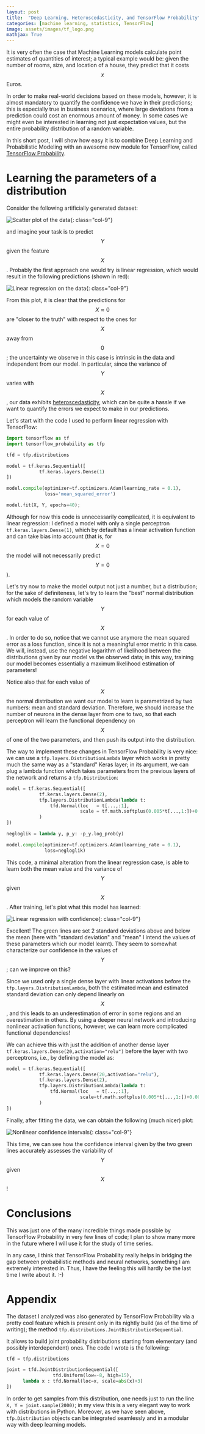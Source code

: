 ```yaml
---
layout: post
title:  "Deep Learning, Heteroscedasticity, and TensorFlow Probability"
categories: [machine learning, statistics, TensorFlow]
image: assets/images/tf_logo.png
mathjax: True
---
```


It is very often the case that Machine Learning models
calculate point estimates of quantities of interest;
a typical example would be:
given the number of rooms, size, and location of a house, they
predict that it costs $$x$$ Euros.

In order to make real-world decisions based on these models,
however, it is almost mandatory to quantify
the confidence we have in their predictions;
this is especially true in business scenarios, where
large deviations from a prediction could cost an enormous
amount of money. In some cases we might even be interested
in learning not just expectation values, but the
entire probability distribution of a random variable.

In this short post, I will show how easy it is to combine
Deep Learning and Probabilistic Modeling with an
awesome new module for TensorFlow, called
[TensorFlow Probability](https://www.tensorflow.org/probability).


# Learning the parameters of a distribution

Consider the following artificially generated dataset:

![Scatter plot of the data](/assets/pics/tfp/scatter.svg){: class="col-9"}

and imagine your task is to predict $$Y$$ given the
feature $$X$$. Probably the first approach one would
try is linear regression, which would result in the
following predictions (shown in red):

![Linear regression on the data](/assets/pics/tfp/linreg.svg){: class="col-9"}

From this plot, it is clear that the predictions for
$$X \approx 0$$ are "closer to the truth" with
respect to the ones for $$X$$ away from $$0$$; the
uncertainty we observe in this case is intrinsic in the data and
independent from our model. In particular, since
the variance of $$Y$$ varies with $$X$$, our data
exhibits [heteroscedasticity](https://en.wikipedia.org/wiki/Heteroscedasticity),
which can be quite a hassle if we want to quantify
the errors we expect to make in our predictions.

Let's start with the code I used to perform linear regression
with TensorFlow:

```python
import tensorflow as tf
import tensorflow_probability as tfp

tfd = tfp.distributions

model = tf.keras.Sequential([
            tf.keras.layers.Dense(1)
])

model.compile(optimizer=tf.optimizers.Adam(learning_rate = 0.1),
              loss='mean_squared_error')

model.fit(X, Y, epochs=40);
```

Although for now this code is unnecessarily complicated, it is
equivalent to linear regression: I defined a model with only a single
perceptron `tf.keras.layers.Dense(1)`, which by default has a linear
activation function and can take bias into account (that is, for $$X = 0$$
the model will not necessarily predict $$Y = 0$$).

Let's try now to make the model output not just a number, but a distribution;
for the sake of definiteness, let's try to learn the "best" normal distribution
which models the random variable $$Y$$ for each value of $$X$$.
In order to do so, notice that we cannot use anymore the mean squared error
as a loss function, since it is not a meaningful error metric in this case.
We will, instead, use the negative logarithm of likelihood between the
distributions given by our model vs the observed data; in this way, training
our model becomes essentially a maximum likelihood estimation of parameters!

Notice also that for each value of $$X$$ the normal distribution we want our
model to learn is parametrized by two numbers: mean and standard deviation.
Therefore, we should increase the number of neurons in the dense layer from
one to two, so that each perceptron will learn the functional dependency on
$$X$$ of one of the two parameters, and
then push its output into the distribution.

The way to implement these changes in TensorFlow Probability is very nice:
we can use a `tfp.layers.DistributionLambda` layer which works in pretty
much the same way as a "standard" Keras layer; in its argument, we
can plug a lambda function which takes parameters from the previous layers
of the network and returns a `tfp.Distribution`:

```python
model = tf.keras.Sequential([
            tf.keras.layers.Dense(2),
            tfp.layers.DistributionLambda(lambda t:
                tfd.Normal(loc   = t[...,:1],
                           scale = tf.math.softplus(0.005*t[...,1:])+0.001)
            )
])

negloglik = lambda y, p_y: -p_y.log_prob(y)

model.compile(optimizer=tf.optimizers.Adam(learning_rate = 0.1),
              loss=negloglik)
```
This code, a minimal alteration from the linear regression case, is able
to learn both the mean value and the variance of $$Y$$ given $$X$$.
After training, let's plot what this model has learned:

![Linear regression with confidence](/assets/pics/tfp/conf1.svg){: class="col-9"}

Excellent! The green lines are set 2 standard deviations above and below the
mean (here with "standard deviation" and "mean" I intend the values of these
parameters which our model learnt). They seem to somewhat characterize our
confidence in the values of $$Y$$; can we improve on this?

Since we used only a single dense layer with linear activations before the
`tfp.layers.DistributionLambda`, both the estimated mean and estimated standard deviation
can only depend linearly on $$X$$, and this leads to an underestimation
of error in some regions and an overestimation in others.
By using a deeper neural network and
introducing nonlinear activation functions, however, we can learn more complicated
functional dependencies!

We can achieve this with just the addition of another dense layer
`tf.keras.layers.Dense(20,activation="relu")`
before the layer with two perceptrons, i.e., by defining the model as:

```python
model = tf.keras.Sequential([
            tf.keras.layers.Dense(20,activation="relu"),    
            tf.keras.layers.Dense(2),
            tfp.layers.DistributionLambda(lambda t:
                tfd.Normal(loc   = t[...,:1],
                           scale=tf.math.softplus(0.005*t[...,1:])+0.001)
            )
])
```

Finally, after fitting the data, we can obtain the following (much nicer) plot:

![Nonlinear confidence intervals](/assets/pics/tfp/conf2.svg){: class="col-9"}

This time, we can see how the confidence interval given by the two green lines
accurately assesses the variability of $$Y$$ given $$X$$!

# Conclusions

This was just one of the many incredible things made possible by TensorFlow
Probability in very few lines of code; I plan to show many more in the future
where I will use it for the study of time series.

In any case, I think that TensorFlow Probability really helps in bridging the
gap between probabilistic methods and neural networks, something I am extremely
interested in. Thus, I have the feeling this will hardly be the last time I
write about it. :-)


# Appendix

The dataset I analyzed was also generated by
TensorFlow Probability via a pretty cool feature which is present
only in its nightly build (as of the time of writing);
the method `tfp.distributions.JointDistributionSequential`.

It allows to build joint probability distributions starting from
elementary (and possibly interdependent) ones. The code
I wrote is the following:

```python
tfd = tfp.distributions

joint = tfd.JointDistributionSequential([
                 tfd.Uniform(low=-8, high=15),
      lambda x : tfd.Normal(loc=x, scale=abs(x)+3)
])
```

In order to get samples from this distribution, one needs
just to run the line `X, Y = joint.sample(2000)`; in my
view this is a very elegant way to work with distributions
in Python. Moreover, as we have seen above, `tfp.Distribution`
objects can be integrated seamlessly and in a modular way with
deep learning models.
